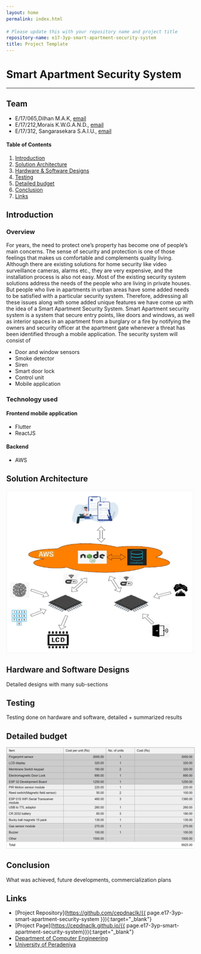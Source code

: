 ```yaml
---
layout: home
permalink: index.html

# Please update this with your repository name and project title
repository-name: e17-3yp-smart-apartment-security-system
title: Project Template
---
```


[comment]: # "This is the standard layout for the project, but you can clean this and use your own template"

# Smart Apartment Security System

---

## Team
-  E/17/065,Dilhan M.A.K, [email](mailto:e17065@eng.pdn.ac.lk)
-  E/17/212,Morais K.W.G.A.N.D., [email](mailto:e17212@eng.pdn.ac.lk)
-  E/17/312, Sangarasekara S.A.I.U., [email](mailto:e17312@eng.pdn.ac.lk)

<!-- Image (photo/drawing of the final hardware) should be here -->

<!-- This is a sample image, to show how to add images to your page. To learn more options, please refer [this](https://projects.ce.pdn.ac.lk/docs/faq/how-to-add-an-image/) -->

<!-- ![Sample Image](./images/sample.png) -->

#### Table of Contents
1. [Introduction](#introduction)
2. [Solution Architecture](#solution-architecture )
3. [Hardware & Software Designs](#hardware-and-software-designs)
4. [Testing](#testing)
5. [Detailed budget](#detailed-budget)
6. [Conclusion](#conclusion)
7. [Links](#links)

## Introduction
### Overview
  For years, the need to protect one’s property has become one of people’s main concerns. The sense of security and protection is one of those feelings that makes us comfortable and complements quality living.
Although there are existing solutions for home security like video surveillance cameras, alarms etc., they are very expensive, and the installation process is also not easy.
Most of the existing security system solutions address the needs of the people who are living in private houses. But people who live in apartments in urban areas have some added needs to be satisfied with a particular security system.
Therefore, addressing all these issues along with some added unique features we have come up with the idea of a Smart Apartment Security System. Smart Apartment security system is a system that secure entry points, like doors and windows, as well as interior spaces in an apartment from a burglary or a fire by notifying the owners and security officer at the apartment gate whenever a threat has been identified through a mobile application.
The security system will consist of
- Door and window sensors
- Smoke detector 
- Siren   
- Smart door lock   
- Control unit   
- Mobile application

### Technology used
#### Frontend mobile application
- Flutter
- ReactJS
#### Backend
- AWS




## Solution Architecture
<img src="images/System_Overview.jpg" width="500">


## Hardware and Software Designs

Detailed designs with many sub-sections

## Testing

Testing done on hardware and software, detailed + summarized results

## Detailed budget

<img src="images/budget.jpg" width="600">

## Conclusion

What was achieved, future developments, commercialization plans

## Links

- [Project Repository](https://github.com/cepdnaclk/{{ page.e17-3yp-smart-apartment-security-system }}){:target="_blank"}
- [Project Page](https://cepdnaclk.github.io/{{ page.e17-3yp-smart-apartment-security-system}}){:target="_blank"}
- [Department of Computer Engineering](http://www.ce.pdn.ac.lk/)
- [University of Peradeniya](https://eng.pdn.ac.lk/)

[//]: # (Please refer this to learn more about Markdown syntax)
[//]: # (https://github.com/adam-p/markdown-here/wiki/Markdown-Cheatsheet)
